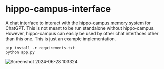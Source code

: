 # hippo-campus-interface
A chat interface to interact with the [hippo-campus memory system](https://github.com/hunter-meloche/hippo-campus) for ChatGPT.
This is not meant to be run standalone without hippo-campus. However, hippo-campus can easily be used by other chat interfaces other than this one. This is just an example implementation.
```shell
pip install -r requirements.txt
python app.py
```

![Screenshot 2024-06-28 103324](https://github.com/hunter-meloche/hippo-campus-interface/assets/123516285/3aa1f0fe-6cc3-48d0-8be8-8b40a2c84211)
